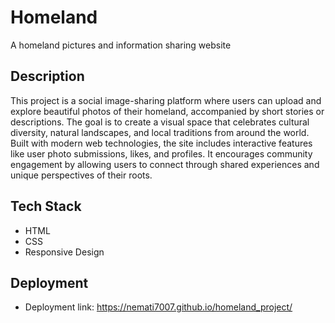 # Homeland

A homeland pictures and information sharing website

## Description

This project is a social image-sharing platform where users can upload and explore beautiful photos of their homeland, accompanied by short stories or descriptions. The goal is to create a visual space that celebrates cultural diversity, natural landscapes, and local traditions from around the world. Built with modern web technologies, the site includes interactive features like user photo submissions, likes, and profiles. It encourages community engagement by allowing users to connect through shared experiences and unique perspectives of their roots.

## Tech Stack

- HTML
- CSS
- Responsive Design

## Deployment

- Deployment link: https://nemati7007.github.io/homeland_project/
